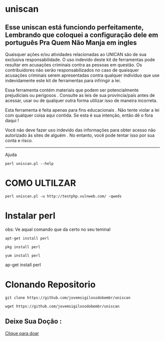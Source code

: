 # uniscan
 
 Esse uniscan está funciondo perfeitamente, Lembrando que coloquei a configuração dele em português
 Pra Quem Não Manja em ingles
----------------------------------------------------------------

Quaisquer ações e/ou atividades relacionadas ao UNICAN são de sua exclusiva responsabilidade.
O uso indevido deste kit de ferramentas pode resultar em acusações criminais contra as pessoas em questão. Os contribuidores não serão responsabilizados no caso de quaisquer acusações criminais serem apresentadas contra qualquer indivíduo que use indevidamente este kit de ferramentas para infringir a lei.

Essa  ferramenta contém materiais que podem ser potencialmente prejudiciais ou perigosos . Consulte as leis de sua província/país antes de acessar, usar ou de qualquer outra forma utilizar isso de maneira incorreta.

Esta ferramenta é feita apenas para fins educacionais . Não tente violar a lei com qualquer coisa aqui contida. Se esta é sua intenção, então dê o fora daqui !

 Você não deve fazer uso indevido das informações para obter acesso não autorizado às  sites de alguém . No entanto, você pode tentar isso por sua conta e risco.



---------------------------------------------------------------------------------------------------------------------------


 Ajuda

```
perl uniscan.pl --help
```

# COMO ULTILZAR

```
perl uniscan.pl -u http://testphp.vulnweb.com/ -qweds
```

# Instalar perl

obs: Ve aqual comando que da certo no seu teminal

```
apt-get install perl
```

```
pkg install perl
```

```
yum install perl
```

ap-get install perl

# Clonando Repositorio

```
git clone https://github.com/jovemsigilosodobembr/uniscan
```

```
wget https://github.com/jovemsigilosodobembr/uniscan
```

<h2>Deixe Sua Doção :</h2>

<a href="https://raw.githubusercontent.com/jovemsigilosodobembr/Jovem-Sigilso-do-bem-br/main/Wallet/Donate.html?token=GHSAT0AAAAAAB2MSL2LUBI7QS44SH3IQ6FIY3FK4PA"> Clique para doar</a><br>
